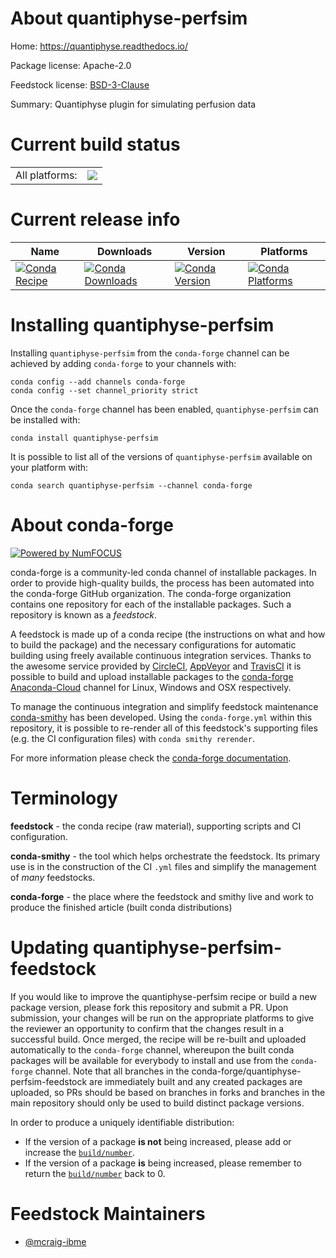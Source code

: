 About quantiphyse-perfsim
=========================

Home: https://quantiphyse.readthedocs.io/

Package license: Apache-2.0

Feedstock license: [BSD-3-Clause](https://github.com/conda-forge/quantiphyse-perfsim-feedstock/blob/master/LICENSE.txt)

Summary: Quantiphyse plugin for simulating perfusion data

Current build status
====================


<table><tr><td>All platforms:</td>
    <td>
      <a href="https://dev.azure.com/conda-forge/feedstock-builds/_build/latest?definitionId=12951&branchName=master">
        <img src="https://dev.azure.com/conda-forge/feedstock-builds/_apis/build/status/quantiphyse-perfsim-feedstock?branchName=master">
      </a>
    </td>
  </tr>
</table>

Current release info
====================

| Name | Downloads | Version | Platforms |
| --- | --- | --- | --- |
| [![Conda Recipe](https://img.shields.io/badge/recipe-quantiphyse--perfsim-green.svg)](https://anaconda.org/conda-forge/quantiphyse-perfsim) | [![Conda Downloads](https://img.shields.io/conda/dn/conda-forge/quantiphyse-perfsim.svg)](https://anaconda.org/conda-forge/quantiphyse-perfsim) | [![Conda Version](https://img.shields.io/conda/vn/conda-forge/quantiphyse-perfsim.svg)](https://anaconda.org/conda-forge/quantiphyse-perfsim) | [![Conda Platforms](https://img.shields.io/conda/pn/conda-forge/quantiphyse-perfsim.svg)](https://anaconda.org/conda-forge/quantiphyse-perfsim) |

Installing quantiphyse-perfsim
==============================

Installing `quantiphyse-perfsim` from the `conda-forge` channel can be achieved by adding `conda-forge` to your channels with:

```
conda config --add channels conda-forge
conda config --set channel_priority strict
```

Once the `conda-forge` channel has been enabled, `quantiphyse-perfsim` can be installed with:

```
conda install quantiphyse-perfsim
```

It is possible to list all of the versions of `quantiphyse-perfsim` available on your platform with:

```
conda search quantiphyse-perfsim --channel conda-forge
```


About conda-forge
=================

[![Powered by NumFOCUS](https://img.shields.io/badge/powered%20by-NumFOCUS-orange.svg?style=flat&colorA=E1523D&colorB=007D8A)](http://numfocus.org)

conda-forge is a community-led conda channel of installable packages.
In order to provide high-quality builds, the process has been automated into the
conda-forge GitHub organization. The conda-forge organization contains one repository
for each of the installable packages. Such a repository is known as a *feedstock*.

A feedstock is made up of a conda recipe (the instructions on what and how to build
the package) and the necessary configurations for automatic building using freely
available continuous integration services. Thanks to the awesome service provided by
[CircleCI](https://circleci.com/), [AppVeyor](https://www.appveyor.com/)
and [TravisCI](https://travis-ci.com/) it is possible to build and upload installable
packages to the [conda-forge](https://anaconda.org/conda-forge)
[Anaconda-Cloud](https://anaconda.org/) channel for Linux, Windows and OSX respectively.

To manage the continuous integration and simplify feedstock maintenance
[conda-smithy](https://github.com/conda-forge/conda-smithy) has been developed.
Using the ``conda-forge.yml`` within this repository, it is possible to re-render all of
this feedstock's supporting files (e.g. the CI configuration files) with ``conda smithy rerender``.

For more information please check the [conda-forge documentation](https://conda-forge.org/docs/).

Terminology
===========

**feedstock** - the conda recipe (raw material), supporting scripts and CI configuration.

**conda-smithy** - the tool which helps orchestrate the feedstock.
                   Its primary use is in the construction of the CI ``.yml`` files
                   and simplify the management of *many* feedstocks.

**conda-forge** - the place where the feedstock and smithy live and work to
                  produce the finished article (built conda distributions)


Updating quantiphyse-perfsim-feedstock
======================================

If you would like to improve the quantiphyse-perfsim recipe or build a new
package version, please fork this repository and submit a PR. Upon submission,
your changes will be run on the appropriate platforms to give the reviewer an
opportunity to confirm that the changes result in a successful build. Once
merged, the recipe will be re-built and uploaded automatically to the
`conda-forge` channel, whereupon the built conda packages will be available for
everybody to install and use from the `conda-forge` channel.
Note that all branches in the conda-forge/quantiphyse-perfsim-feedstock are
immediately built and any created packages are uploaded, so PRs should be based
on branches in forks and branches in the main repository should only be used to
build distinct package versions.

In order to produce a uniquely identifiable distribution:
 * If the version of a package **is not** being increased, please add or increase
   the [``build/number``](https://docs.conda.io/projects/conda-build/en/latest/resources/define-metadata.html#build-number-and-string).
 * If the version of a package **is** being increased, please remember to return
   the [``build/number``](https://docs.conda.io/projects/conda-build/en/latest/resources/define-metadata.html#build-number-and-string)
   back to 0.

Feedstock Maintainers
=====================

* [@mcraig-ibme](https://github.com/mcraig-ibme/)

